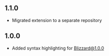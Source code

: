 ## 1.1.0

* Migrated extension to a separate repository

## 1.0.0

* Added syntax highlighting for Blizzard@1.0.0
